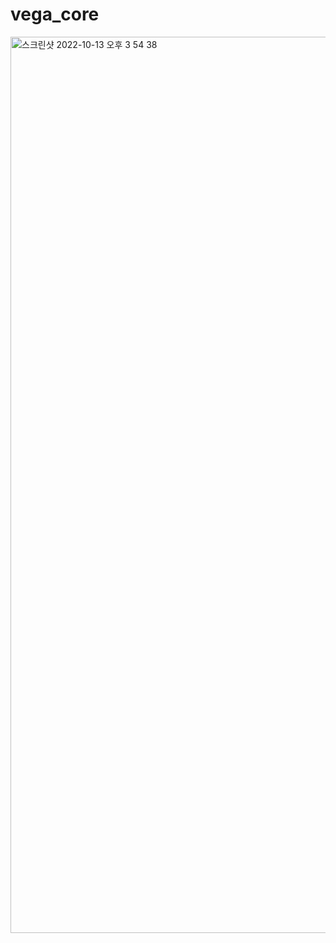 # vega_core

<img width="1434" alt="스크린샷 2022-10-13 오후 3 54 38" src="https://user-images.githubusercontent.com/53002135/195523837-7891bd65-db03-4f61-9c58-bb0441016f6e.png">

